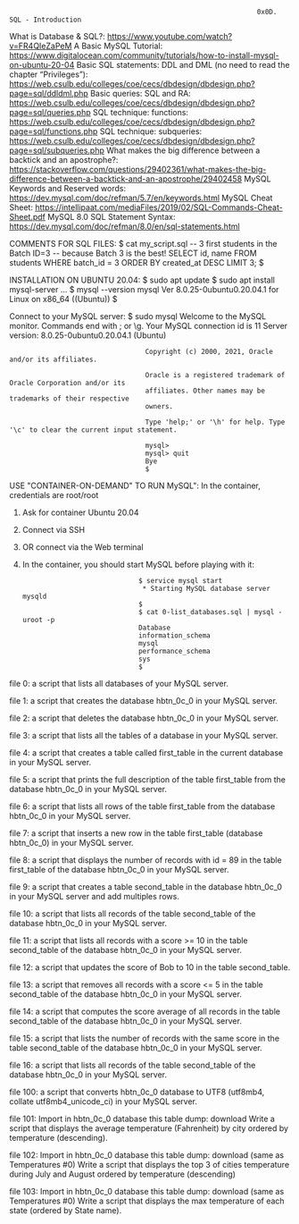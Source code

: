                                                                   0x0D. SQL - Introduction
                                                                                                                              
 What is Database & SQL?:       https://www.youtube.com/watch?v=FR4QIeZaPeM
 A Basic MySQL Tutorial:        https://www.digitalocean.com/community/tutorials/how-to-install-mysql-on-ubuntu-20-04
 Basic SQL statements: DDL and DML (no need to read the chapter “Privileges”):   https://web.csulb.edu/colleges/coe/cecs/dbdesign/dbdesign.php?page=sql/ddldml.php
 Basic queries: SQL and RA:     https://web.csulb.edu/colleges/coe/cecs/dbdesign/dbdesign.php?page=sql/queries.php
 SQL technique: functions:      https://web.csulb.edu/colleges/coe/cecs/dbdesign/dbdesign.php?page=sql/functions.php
 SQL technique: subqueries:     https://web.csulb.edu/colleges/coe/cecs/dbdesign/dbdesign.php?page=sql/subqueries.php
 What makes the big difference between a backtick and an apostrophe?: https://stackoverflow.com/questions/29402361/what-makes-the-big-difference-between-a-backtick-and-an-apostrophe/29402458
 MySQL Keywords and Reserved words: https://dev.mysql.com/doc/refman/5.7/en/keywords.html
 MySQL Cheat Sheet:                 https://intellipaat.com/mediaFiles/2019/02/SQL-Commands-Cheat-Sheet.pdf
 MySQL 8.0 SQL Statement Syntax:    https://dev.mysql.com/doc/refman/8.0/en/sql-statements.html
                                
                                
                                
COMMENTS FOR SQL FILES:
                                        $ cat my_script.sql
                                        -- 3 first students in the Batch ID=3
                                        -- because Batch 3 is the best!
                                        SELECT id, name FROM students WHERE batch_id = 3 ORDER BY created_at DESC LIMIT 3;
                                        $

INSTALLATION ON UBUNTU 20.04:
                                      $ sudo apt update
                                      $ sudo apt install mysql-server
                                      ...
                                      $ mysql --version
                                      mysql  Ver 8.0.25-0ubuntu0.20.04.1 for Linux on x86_64 ((Ubuntu))
                                      $

Connect to your MySQL server:
                                      $ sudo mysql
                                      Welcome to the MySQL monitor.  Commands end with ; or \g.
                                      Your MySQL connection id is 11
                                      Server version: 8.0.25-0ubuntu0.20.04.1 (Ubuntu)

                                      Copyright (c) 2000, 2021, Oracle and/or its affiliates.

                                      Oracle is a registered trademark of Oracle Corporation and/or its
                                      affiliates. Other names may be trademarks of their respective
                                      owners.

                                      Type 'help;' or '\h' for help. Type '\c' to clear the current input statement.

                                      mysql>
                                      mysql> quit
                                      Bye
                                      $

USE "CONTAINER-ON-DEMAND" TO RUN MySQL":
In the container, credentials are root/root
1. Ask for container Ubuntu 20.04
2. Connect via SSH
3. OR connect via the Web terminal
4. In the container, you should start MySQL before playing with it:

                                    $ service mysql start                                                   
                                     * Starting MySQL database server mysqld 
                                    $
                                    $ cat 0-list_databases.sql | mysql -uroot -p                               
                                    Database                                                                                   
                                    information_schema                                                                         
                                    mysql                                                                                      
                                    performance_schema                                                                         
                                    sys                      
                                    $                                
                                    
                                    
file 0: a script that lists all databases of your MySQL server.

file 1: a script that creates the database hbtn_0c_0 in your MySQL server.

file 2: a script that deletes the database hbtn_0c_0 in your MySQL server.

file 3:  a script that lists all the tables of a database in your MySQL server.

file 4: a script that creates a table called first_table in the current database in your MySQL server.

file 5: a script that prints the full description of the table first_table from the database hbtn_0c_0 in your MySQL server.

file 6: a script that lists all rows of the table first_table from the database hbtn_0c_0 in your MySQL server.

file 7: a script that inserts a new row in the table first_table (database hbtn_0c_0) in your MySQL server.

file 8: a script that displays the number of records with id = 89 in the table first_table of the database hbtn_0c_0 in your MySQL server.

file 9: a script that creates a table second_table in the database hbtn_0c_0 in your MySQL server and add multiples rows.

file 10: a script that lists all records of the table second_table of the database hbtn_0c_0 in your MySQL server.

file 11: a script that lists all records with a score >= 10 in the table second_table of the database hbtn_0c_0 in your MySQL server.

file 12: a script that updates the score of Bob to 10 in the table second_table.

file 13: a script that removes all records with a score <= 5 in the table second_table of the database hbtn_0c_0 in your MySQL server.

file 14: a script that computes the score average of all records in the table second_table of the database hbtn_0c_0 in your MySQL server.

file 15:  a script that lists the number of records with the same score in the table second_table of the database hbtn_0c_0 in your MySQL server.

file 16: a script that lists all records of the table second_table of the database hbtn_0c_0 in your MySQL server.

file 100: a script that converts hbtn_0c_0 database to UTF8 (utf8mb4, collate utf8mb4_unicode_ci) in your MySQL server.

file 101: Import in hbtn_0c_0 database this table dump: download
Write a script that displays the average temperature (Fahrenheit) by city ordered by temperature (descending).

file 102: Import in hbtn_0c_0 database this table dump: download (same as Temperatures #0)
Write a script that displays the top 3 of cities temperature during July and August ordered by temperature (descending)

file 103: Import in hbtn_0c_0 database this table dump: download (same as Temperatures #0)
Write a script that displays the max temperature of each state (ordered by State name).
